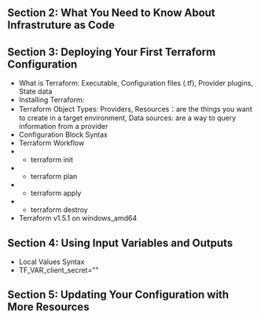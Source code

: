 ## Section 2: What You Need to Know About Infrastruture as Code
## Section 3: Deploying Your First Terraform Configuration
* What is Terraform: Executable, Configuration files (.tf), Provider plugins, State data
* Installing Terraform: 
* Terraform Object Types: Providers, Resources：are the things you want to create in a target environment, Data sources: are a way to query information from a provider
* Configuration Block Syntax
* Terraform Workflow
* * terraform init
* * terraform plan
* * terraform apply
* * terraform destroy
*  Terraform v1.5.1 on windows_amd64
## Section 4: Using Input Variables and Outputs
* Local Values Syntax
* TF_VAR_client_secret=""
## Section 5: Updating Your Configuration with More Resources

